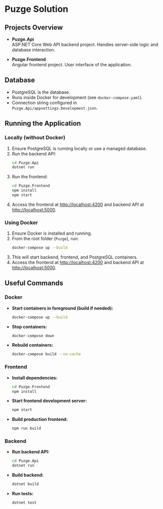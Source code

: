 # Puzge Solution

## Projects Overview

- **Puzge.Api**  
  ASP.NET Core Web API backend project. Handles server-side logic and database interaction.

- **Puzge.Frontend**  
  Angular frontend project. User interface of the application.

## Database

- PostgreSQL is the database.
- Runs inside Docker for development (see `docker-compose.yaml`).
- Connection string configured in `Puzge.Api/appsettings.Development.json`.

## Running the Application

### Locally (without Docker)

1. Ensure PostgreSQL is running locally or use a managed database.
2. Run the backend API:
    ```bash
    cd Puzge.Api
    dotnet run
    ```
3. Run the frontend:
    ```bash
    cd Puzge.Frontend
    npm install
    npm start
    ```
4. Access the frontend at [http://localhost:4200](http://localhost:4200) and backend API at [http://localhost:5000](http://localhost:5000).

### Using Docker

1. Ensure Docker is installed and running.
2. From the root folder (`Puzge`), run:
    ```bash
    docker-compose up --build
    ```
3. This will start backend, frontend, and PostgreSQL containers.
4. Access the frontend at [http://localhost:4200](http://localhost:4200) and backend API at [http://localhost:5000](http://localhost:5000).

## Useful Commands

### Docker

- **Start containers in foreground (build if needed):**
  ```bash
  docker-compose up --build
  ```

- **Stop containers:**
  ```bash
  docker-compose down
  ```

- **Rebuild containers:**
  ```bash
  docker-compose build --no-cache
  ```

### Frontend

- **Install dependencies:**
  ```bash
  cd Puzge.Frontend
  npm install
  ```

- **Start frontend development server:**
  ```bash
  npm start
  ```

- **Build production frontend:**
  ```bash
  npm run build
  ```

### Backend

- **Run backend API:**
  ```bash
  cd Puzge.Api
  dotnet run
  ```

- **Build backend:**
  ```bash
  dotnet build
  ```

- **Run tests:**
  ```bash
  dotnet test
  ```

